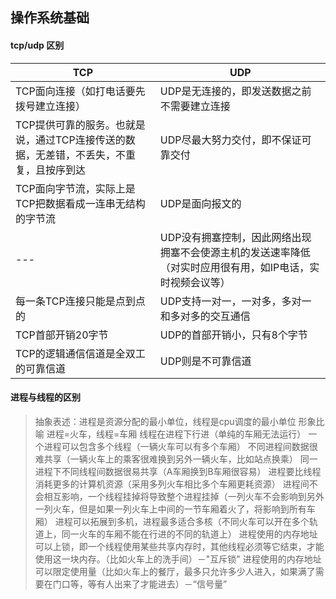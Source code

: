 ## 操作系统基础

#### tcp/udp 区别

TCP | UDP
--- | ---
TCP面向连接（如打电话要先拨号建立连接）| UDP是无连接的，即发送数据之前不需要建立连接
TCP提供可靠的服务。也就是说，通过TCP连接传送的数据，无差错，不丢失，不重复，且按序到达 | UDP尽最大努力交付，即不保证可靠交付
TCP面向字节流，实际上是TCP把数据看成一连串无结构的字节流 | UDP是面向报文的
--- | UDP没有拥塞控制，因此网络出现拥塞不会使源主机的发送速率降低（对实时应用很有用，如IP电话，实时视频会议等）
每一条TCP连接只能是点到点的 | UDP支持一对一，一对多，多对一和多对多的交互通信
TCP首部开销20字节 | UDP的首部开销小，只有8个字节
TCP的逻辑通信信道是全双工的可靠信道 | UDP则是不可靠信道

#### 进程与线程的区别
>
> 抽象表述：进程是资源分配的最小单位，线程是cpu调度的最小单位
> 形象比喻 进程=火车，线程=车厢
> 线程在进程下行进（单纯的车厢无法运行）
> 一个进程可以包含多个线程（一辆火车可以有多个车厢）
> 不同进程间数据很难共享（一辆火车上的乘客很难换到另外一辆火车，比如站点换乘）
> 同一进程下不同线程间数据很易共享（A车厢换到B车厢很容易）
> 进程要比线程消耗更多的计算机资源（采用多列火车相比多个车厢更耗资源）
> 进程间不会相互影响，一个线程挂掉将导致整个进程挂掉（一列火车不会影响到另外一列火车，但是如果一列火车上中间的一节车厢着火了，将影响到所有车厢）
> 进程可以拓展到多机，进程最多适合多核（不同火车可以开在多个轨道上，同一火车的车厢不能在行进的不同的轨道上）
> 进程使用的内存地址可以上锁，即一个线程使用某些共享内存时，其他线程必须等它结束，才能使用这一块内存。（比如火车上的洗手间）－"互斥锁"
> 进程使用的内存地址可以限定使用量（比如火车上的餐厅，最多只允许多少人进入，如果满了需要在门口等，等有人出来了才能进去）－“信号量”
